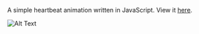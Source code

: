 A simple heartbeat animation written in JavaScript. View it [here](http://codepen.io/MargNation/full/VPjwoZ/).<p>
![Alt Text](https://margnation.github.io/HeartBeat.gif)
 
